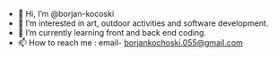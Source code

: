 - 👋 Hi, I’m @borjan-kocoski
- 👀 I’m interested in art, outdoor activities and software development.
- 🌱 I’m currently learning front and back end coding.
- 📫 How to reach me :
email- borjankochoski.055@gmail.com

<!---
borjan-kocoski/borjan-kocoski is a ✨ special ✨ repository because its `README.md` (this file) appears on your GitHub profile.
You can click the Preview link to take a look at your changes.
--->
